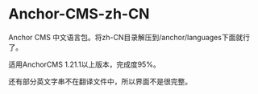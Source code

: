 # Anchor-CMS-zh-CN
Anchor CMS 中文语言包。将zh-CN目录解压到/anchor/languages下面就行了。

适用AnchorCMS 1.21.1以上版本，完成度95%。

还有部分英文字串不在翻译文件中，所以界面不是很完整。
